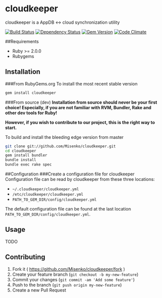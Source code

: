 # cloudkeeper
cloudkeeper is a AppDB <-> cloud synchronization utility

[![Build Status](https://secure.travis-ci.org/Misenko/cloudkeeper.png)](http://travis-ci.org/Misenko/cloudkeeper)
[![Dependency Status](https://gemnasium.com/Misenko/cloudkeeper.png)](https://gemnasium.com/Misenko/cloudkeeper)
[![Gem Version](https://fury-badge.herokuapp.com/rb/cloudkeeper.png)](https://badge.fury.io/rb/cloudkeeper)
[![Code Climate](https://codeclimate.com/github/Misenko/cloudkeeper.png)](https://codeclimate.com/github/Misenko/cloudkeeper)

##Requirements
* Ruby >= 2.0.0
* Rubygems

## Installation

###From RubyGems.org
To install the most recent stable version
```bash
gem install cloudkeeper
```

###From source (dev)
**Installation from source should never be your first choice! Especially, if you are not
familiar with RVM, Bundler, Rake and other dev tools for Ruby!**

**However, if you wish to contribute to our project, this is the right way to start.**

To build and install the bleeding edge version from master

```bash
git clone git://github.com/Misenko/cloudkeeper.git
cd cloudkeeper
gem install bundler
bundle install
bundle exec rake spec
```

##Configuration
###Create a configuration file for cloudkeeper
Configuration file can be read by cloudkeeper from these
three locations:

* `~/.cloudkeeper/cloudkeeper.yml`
* `/etc/cloudkeeper/cloudkeeper.yml`
* `PATH_TO_GEM_DIR/config/cloudkeeper.yml`

The default configuration file can be found at the last location
`PATH_TO_GEM_DIR/config/cloudkeeper.yml`.

## Usage

TODO

## Contributing
1. Fork it ( https://github.com/Misenko/cloudkeeper/fork )
2. Create your feature branch (`git checkout -b my-new-feature`)
3. Commit your changes (`git commit -am 'Add some feature'`)
4. Push to the branch (`git push origin my-new-feature`)
5. Create a new Pull Request
